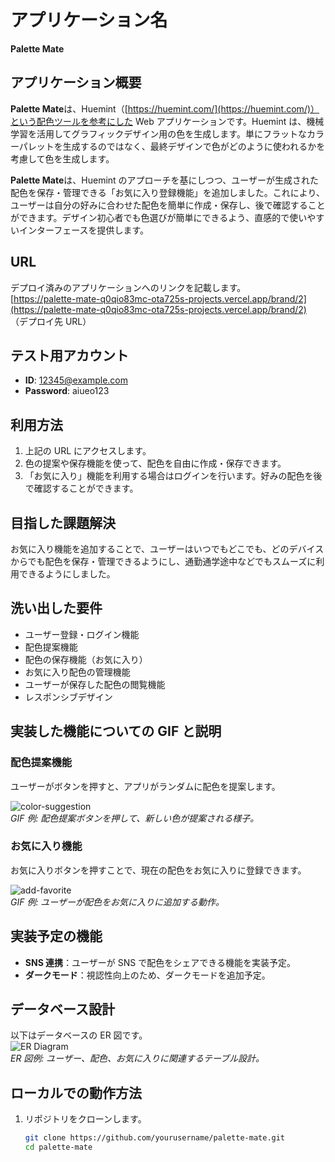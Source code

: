 # アプリケーション名

**Palette Mate**

## アプリケーション概要

**Palette Mate**は、Huemint（[https://huemint.com/](https://huemint.com/)）という配色ツールを参考にした Web アプリケーションです。Huemint は、機械学習を活用してグラフィックデザイン用の色を生成します。単にフラットなカラーパレットを生成するのではなく、最終デザインで色がどのように使われるかを考慮して色を生成します。

**Palette Mate**は、Huemint のアプローチを基にしつつ、ユーザーが生成された配色を保存・管理できる「お気に入り登録機能」を追加しました。これにより、ユーザーは自分の好みに合わせた配色を簡単に作成・保存し、後で確認することができます。デザイン初心者でも色選びが簡単にできるよう、直感的で使いやすいインターフェースを提供します。

## URL

デプロイ済みのアプリケーションへのリンクを記載します。  
[https://palette-mate-q0qio83mc-ota725s-projects.vercel.app/brand/2](https://palette-mate-q0qio83mc-ota725s-projects.vercel.app/brand/2)  
（デプロイ先 URL）

## テスト用アカウント

- **ID**: 12345@example.com
- **Password**: aiueo123

## 利用方法

1. 上記の URL にアクセスします。
2. 色の提案や保存機能を使って、配色を自由に作成・保存できます。
3. 「お気に入り」機能を利用する場合はログインを行います。好みの配色を後で確認することができます。

## 目指した課題解決

お気に入り機能を追加することで、ユーザーはいつでもどこでも、どのデバイスからでも配色を保存・管理できるようにし、通勤通学途中などでもスムーズに利用できるようにしました。

## 洗い出した要件

- ユーザー登録・ログイン機能
- 配色提案機能
- 配色の保存機能（お気に入り）
- お気に入り配色の管理機能
- ユーザーが保存した配色の閲覧機能
- レスポンシブデザイン

## 実装した機能についての GIF と説明

### 配色提案機能

ユーザーがボタンを押すと、アプリがランダムに配色を提案します。

![color-suggestion](https://example.com/gif/color-suggestion.gif)  
_GIF 例: 配色提案ボタンを押して、新しい色が提案される様子。_

### お気に入り機能

お気に入りボタンを押すことで、現在の配色をお気に入りに登録できます。

![add-favorite](https://example.com/gif/add-favorite.gif)  
_GIF 例: ユーザーが配色をお気に入りに追加する動作。_

## 実装予定の機能

- **SNS 連携**：ユーザーが SNS で配色をシェアできる機能を実装予定。
- **ダークモード**：視認性向上のため、ダークモードを追加予定。

## データベース設計

以下はデータベースの ER 図です。  
![ER Diagram](https://example.com/er-diagram.png)  
_ER 図例: ユーザー、配色、お気に入りに関連するテーブル設計。_

## ローカルでの動作方法

1. リポジトリをクローンします。
   ```bash
   git clone https://github.com/yourusername/palette-mate.git
   cd palette-mate
   ```
